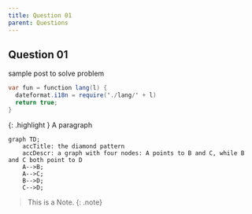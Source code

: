 ```yaml
---
title: Question 01
parent: Questions
---
```


## Question 01
sample post to solve problem

```csharp
var fun = function lang(l) {
  dateformat.i18n = require('./lang/' + l)
  return true;
}
```

{: .highlight }
A paragraph


```mermaid
graph TD;
    accTitle: the diamond pattern
    accDescr: a graph with four nodes: A points to B and C, while B and C both point to D
    A-->B;
    A-->C;
    B-->D;
    C-->D;
```

> This is a Note.
{: .note}